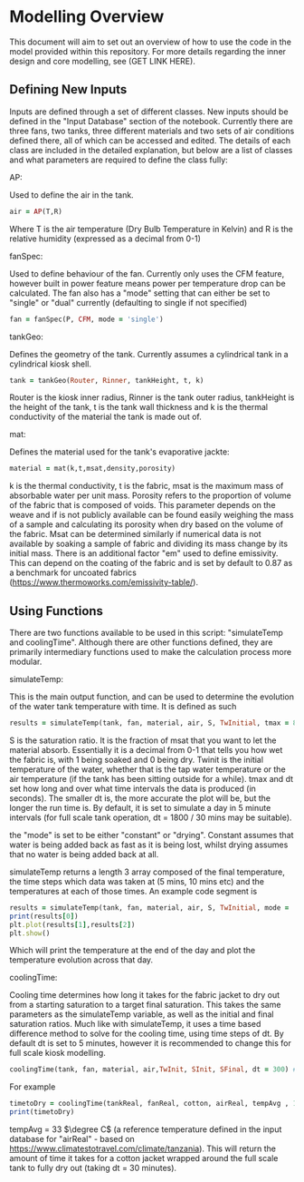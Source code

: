 # Modelling Overview 

This document will aim to set out an overview of how to use the code in the model provided within this repository. For more details regarding the inner design and core modelling, see (GET LINK HERE). 

## Defining New Inputs

Inputs are defined through a set of different classes. New inputs should be defined in the "Input Database" section of the notebook. Currently there are three fans, two tanks, three different materials and two sets of air conditions defined there, all of which can be accessed and edited. The details of each class are included in the detailed explanation, but below are a list of classes and what parameters are required to define the class fully:

AP:

Used to define the air in the tank.

``` Ruby
air = AP(T,R)
```

Where T is the air temperature (Dry Bulb Temperature in Kelvin) and R is the relative humidity (expressed as a decimal from 0-1)

fanSpec:

Used to define behaviour of the fan. Currently only uses the CFM feature, however built in power feature means power per temperature drop can be calculated. The fan also has a "mode" setting that can either be set to "single" or "dual" currently (defaulting to single if not specified)

``` Ruby
fan = fanSpec(P, CFM, mode = 'single')
```

tankGeo:

Defines the geometry of the tank. Currently assumes a cylindrical tank in a cylindrical kiosk shell. 

``` Ruby
tank = tankGeo(Router, Rinner, tankHeight, t, k)
```
Router is the kiosk inner radius, Rinner is the tank outer radius, tankHeight is the height of the tank, t is the tank wall thickness and k is the thermal conductivity of the material the tank is made out of.

mat:

Defines the material used for the tank's evaporative jackte:

``` Ruby
material = mat(k,t,msat,density,porosity)
```
k is the thermal conductivity, t is the fabric, msat is the maximum mass of absorbable water per unit mass. Porosity refers to the proportion of volume of the fabric that is composed of voids. This parameter depends on the weave and if is not publicly available can be found easily weighing the mass of a sample and calculating its porosity when dry based on the volume of the fabric. Msat can be determined similarly if numerical data is not available by soaking a sample of fabric and dividing its mass change by its initial mass. There is an additional factor "em" used to define emissivity. This can depend on the coating of the fabric and is set by default to 0.87 as a benchmark for uncoated fabrics (https://www.thermoworks.com/emissivity-table/). 


## Using Functions

There are two functions available to be used in this script: "simulateTemp and coolingTime". Although there are other functions defined, they are primarily intermediary functions used to make the calculation process more modular. 

simulateTemp:

This is the main output function, and can be used to determine the evolution of the water tank temperature with time. It is defined as such

``` Ruby
results = simulateTemp(tank, fan, material, air, S, TwInitial, tmax = 86400, dt = 300, mode = 'constant')
```
S is the saturation ratio. It is the fraction of msat that you want to let the material absorb. Essentially it is a decimal from 0-1 that tells you how wet the fabric is, with 1 being soaked and 0 being dry. Twinit is the initial temperature of the water, whether that  is the tap water temperature or the air temperature (if the tank has been sitting outside for a while). tmax and dt set how long and over what time intervals the data is produced (in seconds). The smaller dt is, the more accurate the plot will be, but the longer the run time is. By default, it is set to simulate a day in 5 minute intervals (for full scale tank operation, dt = 1800 / 30 mins may be suitable). 

the "mode" is set to be either "constant" or "drying". Constant assumes that water is being added back as fast as it is being lost, whilst drying assumes that no water is being added back at all.

simulateTemp returns a length 3 array composed of the final temperature, the time steps which data was taken at (5 mins, 10 mins etc) and the temperatures at each of those times. An example code segment is

``` Ruby
results = simulateTemp(tank, fan, material, air, S, TwInitial, mode = 'constant')
print(results[0])
plt.plot(results[1],results[2])
plt.show()
```
Which will print the temperature at the end of the day and plot the temperature evolution across that day.

coolingTime:

Cooling time determines how long it takes for the fabric jacket to dry out from a starting saturation to a target final saturation. This takes the same parameters as the simulateTemp variable, as well as the initial and final saturation ratios. Much like with simulateTemp, it uses a time based difference method to solve for the cooling time, using time steps of dt. By default dt is set to 5 minutes, however it is recommended to change this for full scale kiosk modelling.

``` Ruby
coolingTime(tank, fan, material, air,TwInit, SInit, SFinal, dt = 300) # Retuns drying time in minutes

```

For example

``` Ruby
timetoDry = coolingTime(tankReal, fanReal, cotton, airReal, tempAvg , 1, 0, dt = 1800) # Retuns drying time in minutes
print(timetoDry)
```
tempAvg = 33 $\degree C$ (a reference temperature defined in the input database for "airReal" - based on https://www.climatestotravel.com/climate/tanzania). This will return the amount of time it takes for a cotton jacket wrapped around the full scale tank to fully dry out (taking dt = 30 minutes). 












